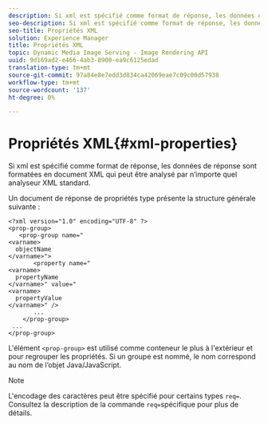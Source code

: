 ```yaml
---
description: Si xml est spécifié comme format de réponse, les données de réponse sont formatées en document XML qui peut être analysé par n’importe quel analyseur XML standard.
seo-description: Si xml est spécifié comme format de réponse, les données de réponse sont formatées en document XML qui peut être analysé par n’importe quel analyseur XML standard.
seo-title: Propriétés XML
solution: Experience Manager
title: Propriétés XML
topic: Dynamic Media Image Serving - Image Rendering API
uuid: 9d169ad2-e466-4ab3-8900-ea9c6125edad
translation-type: tm+mt
source-git-commit: 97a84e8e7edd3d834ca42069eae7c09c00d57938
workflow-type: tm+mt
source-wordcount: '137'
ht-degree: 0%

---
```



# Propriétés XML{#xml-properties}

Si xml est spécifié comme format de réponse, les données de réponse sont formatées en document XML qui peut être analysé par n’importe quel analyseur XML standard.

Un document de réponse de propriétés type présente la structure générale suivante :

```
<?xml version="1.0" encoding="UTF-8" ?>
<prop-group>
   <prop-group name="
<varname>
  objectName
</varname>">
       <property name="
<varname>
  propertyName
</varname>" value="
<varname>
  propertyValue
</varname>" />
       ...
    </prop-group>
 ...
</prop-group>
```

L&#39;élément `<prop-group>` est utilisé comme conteneur le plus à l&#39;extérieur et pour regrouper les propriétés. Si un groupe est nommé, le nom correspond au nom de l’objet Java/JavaScript.

>[!NOTE]
>
>L&#39;encodage des caractères peut être spécifié pour certains types `req=`. Consultez la description de la commande `req=`spécifique pour plus de détails.

